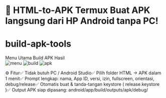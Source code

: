 # 🚀 HTML-to-APK Termux Buat APK langsung dari HP Android tanpa PC!

# build-apk-tools

Menu Utama	Build APK	Hasil	
![menu](https://placehold.co/200x120/000/fff?text=DASHBOARD)	![build](https://placehold.co/200x120/0a0/fff?text=BUILD+APK)	![apk](https://placehold.co/200x120/007/fff?text=APK+READY)	

⚙️ Fitur✅ Tidak butuh PC / Android Studio✅ Pilih folder HTML → APK dalam 1 menit✅ Prompt lengkap: nama, App ID, versi, izin, fullscreen, orientasi, debug/release✅ Otomatis buat & tanda-tangan keystore ( release.keystore )✅ Output APK siap dipasang:
  android/app/build/outputs/apk/debug/ 
